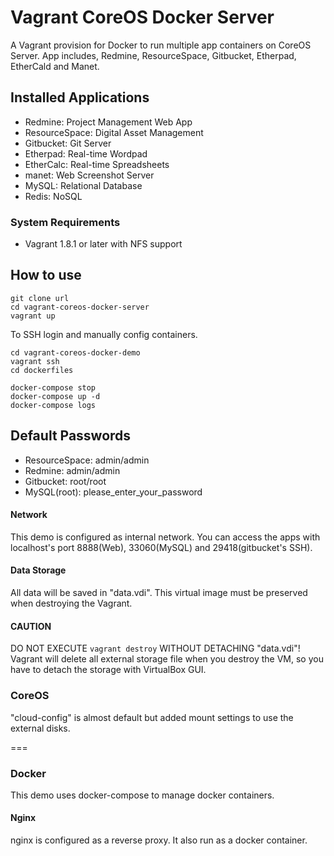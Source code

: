 # Vagrant CoreOS Docker Server

A Vagrant provision for Docker to run multiple app containers on CoreOS Server. App includes, Redmine, ResourceSpace, Gitbucket, Etherpad, EtherCald and Manet.

## Installed Applications
* Redmine: Project Management Web App
* ResourceSpace: Digital Asset Management
* Gitbucket: Git Server
* Etherpad: Real-time Wordpad
* EtherCalc: Real-time Spreadsheets
* manet: Web Screenshot Server
* MySQL: Relational Database
* Redis: NoSQL

### System Requirements

* Vagrant 1.8.1 or later with NFS support

## How to use

```
git clone url
cd vagrant-coreos-docker-server
vagrant up
```

To SSH login and manually config containers.

```
cd vagrant-coreos-docker-demo
vagrant ssh
cd dockerfiles

docker-compose stop
docker-compose up -d
docker-compose logs
```

## Default Passwords

* ResourceSpace: admin/admin
* Redmine: admin/admin
* Gitbucket: root/root
* MySQL(root): please\_enter\_your\_password

#### Network

This demo is configured as internal network. You can access the apps with localhost's port 8888(Web), 33060(MySQL) and 29418(gitbucket's SSH).

#### Data Storage

All data will be saved in "data.vdi". This virtual image must be preserved when destroying the Vagrant.

#### CAUTION
DO NOT EXECUTE `vagrant destroy` WITHOUT DETACHING "data.vdi"!  
Vagrant will delete all external storage file when you destroy the VM, so you have to detach the storage with VirtualBox GUI.

### CoreOS

"cloud-config" is almost default but added mount settings to use the external disks.

===

### Docker

This demo uses docker-compose to manage docker containers.

#### Nginx

nginx is configured as a reverse proxy. It also run as a docker container.
